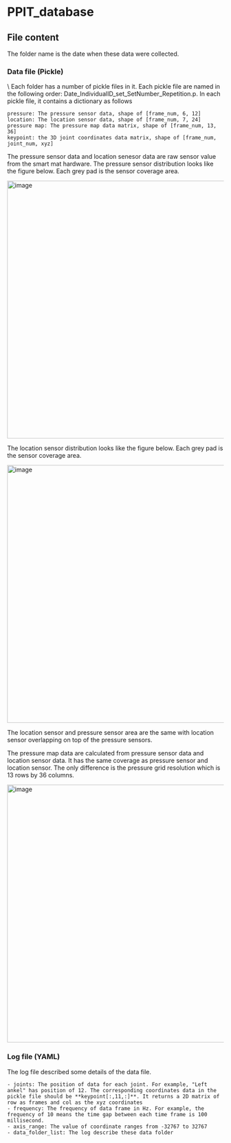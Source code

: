 # PPIT_database

## File content
The folder name is the date when these data were collected. 

### Data file (Pickle)
\\
  Each folder has a number of pickle files in it. 
  Each pickle file are named in the following order: Date_IndividualID_set_SetNumber_Repetition.p.
  In each pickle file, it contains a dictionary as follows
  ```
  pressure: The pressure sensor data, shape of [frame_num, 6, 12]
  location: The location sensor data, shape of [frame_num, 7, 24]
  pressure map: The pressure map data matrix, shape of [frame_num, 13, 36]
  keypoint: the 3D joint coordinates data matrix, shape of [frame_num, joint_num, xyz]
  ```

The pressure sensor data and location senesor data are raw sensor value from the smart mat hardware. 
The pressure sensor distribution looks like the figure below. Each grey pad is the sensor coverage area.

<img width="600" alt="image" src="https://github.com/tg0uk/PPIT_database/assets/153914917/5a94fb4c-e31b-4d3c-a8a5-a969b629ed50">

The location sensor distribution looks like the figure below. Each grey pad is the sensor coverage area.

<img width="600" alt="image" src="https://github.com/tg0uk/PPIT_database/assets/153914917/cef99a7b-0e45-41d8-9719-64d7d7233cc5">

The location sensor and pressure sensor area are the same with location sensor overlapping on top of the pressure sensors.

The pressure map data are calculated from pressure sensor data and location sensor data. It has the same coverage as pressure sensor and location sensor. The only difference is the pressure grid resolution which is 13 rows by 36 columns. 

<img width="600" alt="image" src="https://github.com/tg0uk/PPIT_database/assets/153914917/fbb006da-79f5-4578-ab15-17844eae9c5b">



### Log file (YAML)


  The log file described some details of the data file.
  ```
- joints: The position of data for each joint. For example, "Left ankel" has position of 12. The corresponding coordinates data in the pickle file should be **keypoint[:,11,:]**. It returns a 2D matrix of row as frames and col as the xyz coordinates
- frequency: The frequency of data frame in Hz. For example, the frequency of 10 means the time gap between each time frame is 100 millisecond.
- axis_range: The value of coordinate ranges from -32767 to 32767
- data_folder_list: The log describe these data folder
```

  
